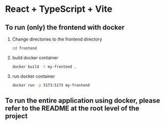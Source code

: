 # React + TypeScript + Vite

## To run (only) the frontend with docker

1. Change directories to the frontend directory

    ```bash
    cd frontend
    ```

2. build docker container

    ```bash
    docker build -t my-frontend .
    ```

3. run docker container

    ```bash
    docker run -p 5173:5173 my-frontend
    ```

## To run the entire application using docker, please refer to the README at the root level of the project
